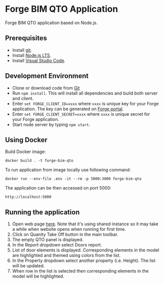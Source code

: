 # Forge BIM QTO Application

Forge BIM QTO application based on Node.js.

## Prerequisites
* Install [git](https://pages.git.autodesk.com/github-solutions/).
* Install [Node.js LTS](https://nodejs.org/).
* Install [Visual Studio Code](https://code.visualstudio.com/).

## Development Environment
* Clone or download code from [Git](https://git.autodesk.com/consulting-emea/forge-bim-qto)
* Run `npm install`. This will install all dependencies and build both server and client.
* Enter `set FORGE_CLIENT_ID=xxxx` where `xxxx` is unique key for your Forge application. The key can be generated on [Forge portal](https://developer.autodesk.com/).
* Enter `set FORGE_CLIENT_SECRET=xxxx` where `xxxx` is unique secret for your Forge application.
* Start node server by typing `npm start`.

## Using Docker
Build Docker image:
```
docker build . -t forge-bim-qto
```

To run application from image locally use following command:
```
docker run --env-file .env -it --rm -p 5000:3000 forge-bim-qto
```
The application can be then accessed on port 5000:
```
http://localhost:5000
```

## Running the application
1. Open web page [here](http://forge-bim-qto.azurewebsites.net). Note that it's using shared instance so it may take a while when website opens when running for first time.
2. Click on Quanity Take Off button in the main toolbar.
3. The empty QTO panel is displayed.
4. In the Report dropdown select Doors report.
5. List of door elements is displayed. Corresponding elements in the model are highlighted and themed using colors from the list.
6. In the Property dropdown select another property (i.e. Height). The list will be updated.
7. When  row in the list is selected then corresponding elements in the model will be highlighted.
